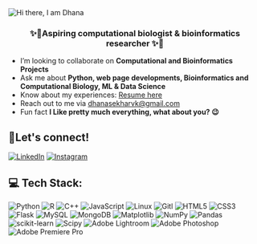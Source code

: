 
<img align="center" src="https://github.com/dhana56/dhana56/blob/main/Design%20(1).gif" alt="Hi there, I am Dhana" />

<h3 align="center">✨🧬Aspiring computational biologist & bioinformatics researcher ✨🧬 </h3>

- I’m looking to collaborate on **Computational and Bioinformatics Projects**
-  Ask me about **Python, web page developments, Bioinformatics and Computational Biology, ML & Data Science**
-  Know about my experiences: [Resume here](https://drive.google.com/file/d/1QciyYteG8CViBk9_rnR_gQqRRlCaCZcA/view?usp=sharing)
-  Reach out to me via dhanasekharvk@gmail.com
- Fun fact **I Like pretty much everything, what about you? 😉**


## 📲Let's connect!
 [![LinkedIn](https://img.shields.io/badge/LinkedIn-%230077B5.svg?logo=linkedin&logoColor=white)](https://in.linkedin.com/in/dhanasekhar-v-k-975b31253) 
[![Instagram](https://img.shields.io/badge/Instagram-%23E4405F.svg?logo=Instagram&logoColor=white)](https://instagram.com/pho_dhanaskarvk_7)

<p align="left">
</p>

## 💻 Tech Stack:
 ![Python](https://img.shields.io/badge/python-3670A0?style=plastic&logo=python&logoColor=ffdd54) 
 ![R](https://img.shields.io/badge/r-%23276DC3.svg?style=plastic&logo=r&logoColor=white) 
 ![C++](https://img.shields.io/badge/c++-%2300599C.svg?style=plastic&logo=c%2B%2B&logoColor=white)
 ![JavaScript](https://img.shields.io/badge/javascript-%23323330.svg?style=plastic&logo=javascript&logoColor=%23F7DF1E)
 ![Linux](https://img.shields.io/badge/Linux-FCC624?style=plastic&logo=linux&logoColor=black)
 ![Gitl](https://img.shields.io/badge/GIT-E44C30?style=plastic&logo=git&logoColor=white)
 ![HTML5](https://img.shields.io/badge/html5-%23E34F26.svg?style=plastic&logo=html5&logoColor=white) 
 ![CSS3](https://img.shields.io/badge/css3-%231572B6.svg?style=plastic&logo=css3&logoColor=white)
 ![Flask](https://img.shields.io/badge/flask-%23000.svg?style=plastic&logo=flask&logoColor=white) 
 ![MySQL](https://img.shields.io/badge/mysql-%2300000f.svg?style=plastic&logo=mysql&logoColor=white) 
 ![MongoDB](https://img.shields.io/badge/MongoDB-%234ea94b.svg?style=plastic&logo=mongodb&logoColor=white) 
 ![Matplotlib](https://img.shields.io/badge/Matplotlib-%23ffffff.svg?style=plastic&logo=Matplotlib&logoColor=black) 
 ![NumPy](https://img.shields.io/badge/numpy-%23013243.svg?style=plastic&logo=numpy&logoColor=white)
 ![Pandas](https://img.shields.io/badge/pandas-%23150458.svg?style=plastic&logo=pandas&logoColor=white) 
 ![scikit-learn](https://img.shields.io/badge/scikit--learn-%23F7931E.svg?style=plastic&logo=scikit-learn&logoColor=white) 
 ![Scipy](https://img.shields.io/badge/SciPy-%230C55A5.svg?style=plastic&logo=scipy&logoColor=%white)
 ![Adobe Lightroom](https://img.shields.io/badge/Adobe%20Lightroom-31A8FF.svg?style=plastic&logo=Adobe%20Lightroom&logoColor=white)
 ![Adobe Photoshop](https://img.shields.io/badge/Adobe%20Photoshop-%2331A8FF.svg?style=plastic&logo=Adobe%20Photoshop&logoColor=white) 
 ![Adobe Premiere Pro](https://img.shields.io/badge/Adobe%20Premiere%20Pro-9999FF.svg?style=plastic&logo=Adobe%20Premiere%20Pro&logoColor=white) 
